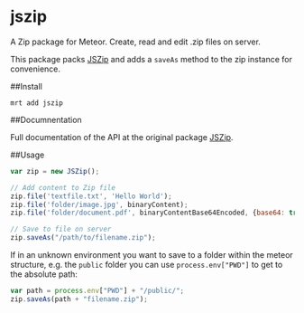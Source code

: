 jszip
=============

A Zip package for Meteor. Create, read and edit .zip files on server.

This package packs [JSZip][1] and adds a `saveAs` method to the zip instance for convenience.


##Install
```
mrt add jszip
```


##Documnentation

Full documentation of the API at the original package [JSZip][2].


##Usage
```js
var zip = new JSZip();

// Add content to Zip file
zip.file('textfile.txt', 'Hello World');
zip.file('folder/image.jpg', binaryContent);
zip.file('folder/document.pdf', binaryContentBase64Encoded, {base64: true});

// Save to file on server
zip.saveAs("/path/to/filename.zip");

```

If in an unknown environment you want to save to a folder within the meteor structure, e.g. the `public` folder you can use `process.env["PWD"]` to get to the absolute path:
```js
var path = process.env["PWD"] + "/public/";
zip.saveAs(path + "filename.zip");
```

  [1]: http://stuk.github.io/jszip/
  [2]: http://stuk.github.io/jszip/documentation/api_jszip.html
